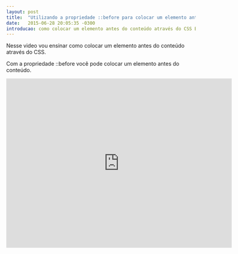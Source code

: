 ```yaml
---
layout: post
title:  "Utilizando a propriedade ::before para colocar um elemento antes do conteúdo"
date:   2015-06-28 20:05:35 -0300
introducao: como colocar um elemento antes do conteúdo através do CSS Before.
---
```


Nesse video vou ensinar como colocar um elemento antes do conteúdo através do CSS.

Com a propriedade ::before você pode colocar um elemento antes do conteúdo.

<iframe width="600" height="450" src="https://www.youtube.com/embed/FXnYgUhUkxk?list=PLjgGjlRtccvAR4X6ACTg7No9aBaIALNBE" frameborder="0" allowfullscreen></iframe>